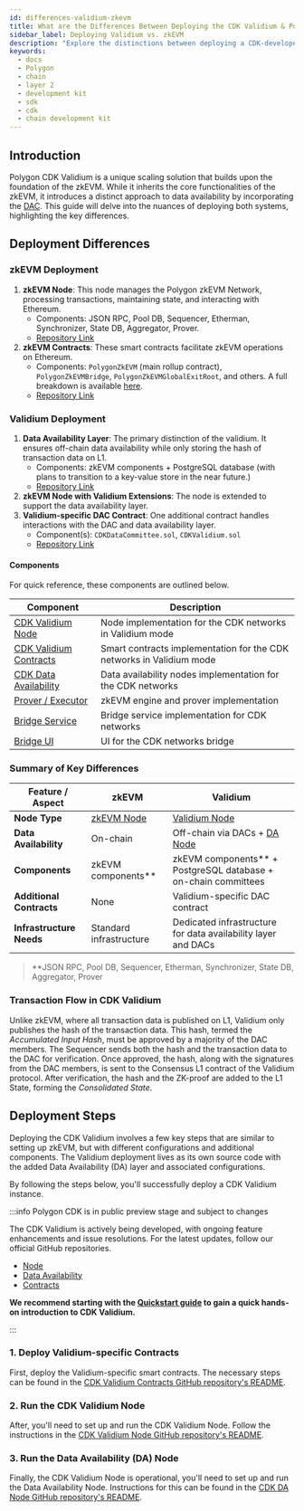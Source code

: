 ```yaml
---
id: differences-validium-zkevm
title: What are the Differences Between Deploying the CDK Validium & Polygon zkEVM
sidebar_label: Deploying Validium vs. zkEVM
description: "Explore the distinctions between deploying a CDK-developed chain with validium versus Polygon's zkEVM."
keywords:
  - docs
  - Polygon
  - chain
  - layer 2
  - development kit
  - sdk
  - cdk
  - chain development kit
---
```


## Introduction

Polygon CDK Validium is a unique scaling solution that builds upon the foundation of the zkEVM. While it inherits the core functionalities of the zkEVM, it introduces a distinct approach to data availability by incorporating the [DAC](/docs/cdk/dac.md). This guide will delve into the nuances of deploying both systems, highlighting the key differences.

## Deployment Differences

### zkEVM Deployment

1. **zkEVM Node**: This node manages the Polygon zkEVM Network, processing transactions, maintaining state, and interacting with Ethereum.
   - Components: JSON RPC, Pool DB, Sequencer, Etherman, Synchronizer, State DB, Aggregator, Prover.
   - [Repository Link](https://github.com/0xPolygon/zkevm-node)
2. **zkEVM Contracts**: These smart contracts facilitate zkEVM operations on Ethereum.
   - Components: `PolygonZkEVM` (main rollup contract), `PolygonZkEVMBridge`, `PolygonZkEVMGlobalExitRoot`, and others. A full breakdown is available [<ins>here</ins>](/docs/category/zkevm/).
   - [Repository Link](https://github.com/0xPolygonHermez/zkevm-contracts)

### Validium Deployment

1. **Data Availability Layer**: The primary distinction of the validium. It ensures off-chain data availability while only storing the hash of transaction data on L1.
   - Components: zkEVM components + PostgreSQL database (with plans to transition to a key-value store in the near future.)
   - [Repository Link](https://github.com/0xPolygon/cdk-data-availability)
2. **zkEVM Node with Validium Extensions**: The node is extended to support the data availability layer.
3. **Validium-specific DAC Contract**: One additional contract handles interactions with the DAC and data availability layer.
   - Component(s): `CDKDataCommittee.sol`, `CDKValidium.sol`
   - [Repository Link](https://github.com/0xPolygon/cdk-validium-contracts)

#### Components

For quick reference, these components are outlined below.

| Component                                                                     | Description                                                          |
| ----------------------------------------------------------------------------- | -------------------------------------------------------------------- |
| [CDK Validium Node](https://github.com/0xPolygon/cdk-validium-node)           | Node implementation for the CDK networks in Validium mode            |
| [CDK Validium Contracts](https://github.com/0xPolygon/cdk-validium-contracts) | Smart contracts implementation for the CDK networks in Validium mode |
| [CDK Data Availability](https://github.com/0xPolygon/cdk-data-availability)   | Data availability nodes implementation for the CDK networks          |
| [Prover / Executor](https://github.com/0xPolygonHermez/zkevm-prover)          | zkEVM engine and prover implementation                               |
| [Bridge Service](https://github.com/0xPolygonHermez/zkevm-bridge-service)     | Bridge service implementation for CDK networks                       |
| [Bridge UI](https://github.com/0xPolygonHermez/zkevm-bridge-ui)               | UI for the CDK networks bridge                                       |

### Summary of Key Differences

| Feature / Aspect       | zkEVM                                                                                     | Validium                                                                                     |
|-----------------------|-------------------------------------------------------------------------------------------|---------------------------------------------------------------------------------------------|
| **Node Type**         | [zkEVM Node](https://github.com/0xPolygonHermez/zkevm-node)                                                                                | [Validium Node](https://github.com/0xPolygon/cdk-validium-node)                                                         |
| **Data Availability** | On-chain                                                                                  | Off-chain via DACs + [DA Node](https://github.com/0xPolygon/cdk-data-availability)                                                                           |
| **Components**        | zkEVM components**         | zkEVM components** + PostgreSQL database + on-chain committees                                                      |
| **Additional Contracts** | None                                                                                    | Validium-specific DAC contract                               |
| **Infrastructure Needs** | Standard infrastructure                                                                 | Dedicated infrastructure for data availability layer and DACs                                |

> **JSON RPC, Pool DB, Sequencer, Etherman, Synchronizer, State DB, Aggregator, Prover

### Transaction Flow in CDK Validium

Unlike zkEVM, where all transaction data is published on L1, Validium only publishes the hash of the transaction data. This hash, termed the _Accumulated Input Hash_, must be approved by a majority of the DAC members. The Sequencer sends both the hash and the transaction data to the DAC for verification. Once approved, the hash, along with the signatures from the DAC members, is sent to the Consensus L1 contract of the Validium protocol. After verification, the hash and the ZK-proof are added to the L1 State, forming the _Consolidated State_.

## Deployment Steps

Deploying the CDK Validium involves a few key steps that are similar to setting up zkEVM, but with different configurations and additional components. The Validium deployment lives as its own source code with the added Data Availability (DA) layer and associated configurations.

By following the steps below, you'll successfully deploy a CDK Validium instance. 

:::info Polygon CDK is in public preview stage and subject to changes

The CDK Validium is actively being developed, with ongoing feature enhancements and issue resolutions. For the latest updates, follow our official GitHub repositories.

- [<ins>Node</ins>](https://github.com/0xPolygon/cdk-validium-node)
- [<ins>Data Availability</ins>](https://github.com/0xPolygon/cdk-data-availability)
- [<ins>Contracts</ins>](https://github.com/0xPolygon/cdk-validium-contracts)

**We recommend starting with the [Quickstart guide](/docs/cdk/quickstart) to gain a quick hands-on introduction to CDK Validium.**

:::

### 1. Deploy Validium-specific Contracts

First, deploy the Validium-specific smart contracts. The necessary steps can be found in the [CDK Validium Contracts GitHub repository's README](https://github.com/0xPolygon/cdk-validium-contracts).

### 2. Run the CDK Validium Node

After, you'll need to set up and run the CDK Validium Node. Follow the instructions in the [CDK Validium Node GitHub repository's README](https://github.com/0xPolygon/cdk-validium-node).

### 3. Run the Data Availability (DA) Node

Finally, the CDK Validium Node is operational, you'll need to set up and run the Data Availability Node. Instructions for this can be found in the [CDK DA Node GitHub repository's README](https://github.com/0xPolygon/cdk-data-availability).
